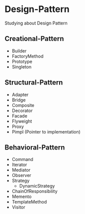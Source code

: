 # Design-Pattern
Studying about Design Pattern

## Creational-Pattern
- Builder
- FactoryMethod
- Prototype
- Singleton

## Structural-Pattern
- Adapter
- Bridge
- Composite
- Decorator
- Facade
- Flyweight
- Proxy
- Pimpl (Pointer to implementation)

## Behavioral-Pattern
- Command
- Iterator
- Mediator
- Observer
- Strategy
	- DynamicStrategy
- ChainOfResponsibility
- Memento
- TemplateMethod
- Visitor

